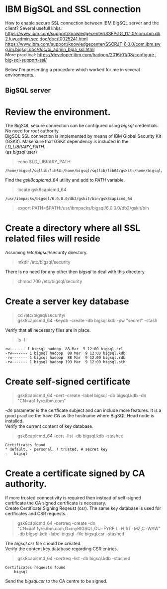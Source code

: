 # IBM BigSQL and SSL connection
How to enable secure SSL connection between IBM BigSQL server and the client? Several usefull links:<br>
https://www.ibm.com/support/knowledgecenter/SSEPGG_11.1.0/com.ibm.db2.luw.admin.sec.doc/doc/t0025241.html<br>
https://www.ibm.com/support/knowledgecenter/SSCRJT_6.0.0/com.ibm.swg.im.bigsql.doc/doc/bi_admin_biga_ssl.html<br>
More practical: https://developer.ibm.com/hadoop/2016/01/08/configure-big-sql-support-ssl/<br>

Below I'm presenting a procedure which worked for me in several environments.
## BigSQL server
# Review the environment.
The BigSQL secure connection can be configured using *bigsql* credentials. No need for *root* authority.<br>
BigSQL SSL connection is implemented by means of IBM Global Security Kit (GSKit). Make sure that GSKit dependency is included in the *LD_LIBRARY_PATH*.<br>
(as *bigsql* user)<br>
>  echo $LD_LIBRARY_PATH
```
/home/bigsql/sqllib/lib64:/home/bigsql/sqllib/lib64/gskit:/home/bigsql/sqllib/lib32
```
Find the *gsk8capicmd_64* utility and add to *PATH* variable.
> locate gsk8capicmd_64
```
/usr/ibmpacks/bigsql/6.0.0.0/db2/gskit/bin/gsk8capicmd_64
```
>export PATH=$PATH:/usr/ibmpacks/bigsql/6.0.0.0/db2/gskit/bin<br>

# Create a directory where all SSL related files will reside
Assuming /etc/bigsql/security directory.<br>
> mkdir /etc/bigsql/security<br>

There is no need for any other then *bigsql* to deal with this directory.<br>
> chmod 700 /etc/bigsql/security<br>
# Create a server key database
> cd /etc/bigsql/security/<br>
> gsk8capicmd_64 -keydb -create -db bigsql.kdb -pw "secret" -stash<br>

Verify that all necessary files are in place.<br>
> ls -l
```
rw------- 1 bigsql hadoop  88 Mar  9 12:00 bigsql.crl
-rw------- 1 bigsql hadoop  88 Mar  9 12:00 bigsql.kdb
-rw------- 1 bigsql hadoop  88 Mar  9 12:00 bigsql.rdb
-rw------- 1 bigsql hadoop 193 Mar  9 12:00 bigsql.sth
```
# Create self-signed certificate
> gsk8capicmd_64 -cert -create -label bigsql -db bigsql.kdb  -dn "CN=aa1.fyre.ibm.com"<br>

*-dn* parameter is the certficate subject and can include more features. It is a good practice the have *CN* as the hostname where BigSQL Head node is installed.<br>
Verify the current content of key database.<br>
> gsk8capicmd_64 -cert  -list  -db bigsql.kdb -stashed<br>
```
Certificates found
* default, - personal, ! trusted, # secret key
-	bigsql
```
# Create a certificate signed by CA authority.
If more trusted connectivity is required then instead of self-signed certificate the CA signed certificate is necessary.<br>
Create Certificate Signing Reqeust (csr). The same key database is used for certficates and CSR requests.<br>
> gsk8capicmd_64 -certreq -create -dn "CN=aa1.fyre.ibm.com,O=myBIGSQL,OU=FYRE,L=H,ST=MZ,C=WAW" -db bigsql.kdb -label bigsql -file bigsql.csr -stashed<br>

The *bigsql.csr* file should be created.<br>
Verify the content key database regarding CSR entries.<br>

>   gsk8capicmd_64 -certreq  -list  -db bigsql.kdb -stashed<br>
```
Certificates requests found
	bigsql

```
Send the *bigsql.csr* to the CA centre to be signed.<br>



